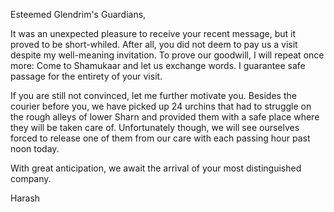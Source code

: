 Esteemed Glendrim's Guardians,

It was an unexpected pleasure to receive your recent message, but it proved to be short-whiled. After all, you did not deem to pay us a visit despite my well-meaning invitation. To prove our goodwill, I will repeat once more: Come to Shamukaar and let us exchange words. I guarantee safe passage for the entirety of your visit.

If you are still not convinced, let me further motivate you. Besides the courier before you, we have picked up 24 urchins that had to struggle on the rough alleys of lower Sharn and provided them with a safe place where they will be taken care of. Unfortunately though, we will see ourselves forced to release one of them from our care with each passing hour past noon today.

With great anticipation, we await the arrival of your most distinguished company.

Harash